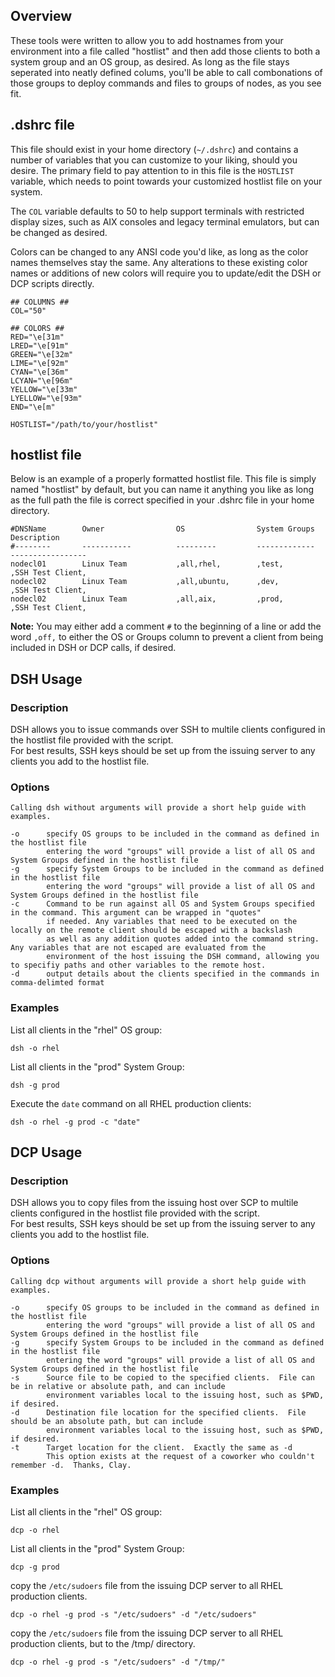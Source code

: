## Overview

These tools were written to allow you to add hostnames from your environment into a file called "hostlist" and then add those clients to both a system group and an OS group, as desired.  As long as the file stays seperated into neatly defined colums, you'll be able to call combonations of those groups to deploy commands and files to groups of nodes, as you see fit.
  
## .dshrc file
This file should exist in your home directory (`~/.dshrc`) and contains a number of variables that you can customize to your liking, should you desire.  The primary field to pay attention to in this file is the `HOSTLIST` variable, which needs to point towards your customized hostlist file on your system.

The `COL` variable defaults to 50 to help support terminals with restricted display sizes, such as AIX consoles and legacy terminal emulators, but can be changed as desired.

Colors can be changed to any ANSI code you'd like, as long as the color names themselves stay the same.  Any alterations to these existing color names or additions of new colors will require you to update/edit the DSH or DCP scripts directly.
```
## COLUMNS ##
COL="50"

## COLORS ##
RED="\e[31m"
LRED="\e[91m"
GREEN="\e[32m"
LIME="\e[92m"
CYAN="\e[36m"
LCYAN="\e[96m"
YELLOW="\e[33m"
LYELLOW="\e[93m"
END="\e[m"

HOSTLIST="/path/to/your/hostlist"
```

  
## hostlist file

Below is an example of a properly formatted hostlist file.  This file is simply named "hostlist" by default, but you can name it anything you like as long as the full path the file is correct specified in your .dshrc file in your home directory.

```  
#DNSName        Owner                OS                System Groups           Description
#--------       -----------          ---------         -------------           -----------------
nodecl01        Linux Team           ,all,rhel,        ,test,                  ,SSH Test Client,
nodecl02        Linux Team           ,all,ubuntu,      ,dev,                   ,SSH Test Client,
nodecl02        Linux Team           ,all,aix,         ,prod,                  ,SSH Test Client,
```
**Note:** You may either add a comment `#` to the beginning of a line or add the word `,off,` to either the OS or Groups column to prevent a client from being included in DSH or DCP calls, if desired.

## DSH Usage

### Description
DSH allows you to issue commands over SSH to multile clients configured in the hostlist file provided with the script.  
For best results, SSH keys should be set up from the issuing server to any clients you add to the hostlist file.

### Options
```
Calling dsh without arguments will provide a short help guide with examples.

-o      specify OS groups to be included in the command as defined in the hostlist file
        entering the word "groups" will provide a list of all OS and System Groups defined in the hostlist file
-g      specify System Groups to be included in the command as defined in the hostlist file
        entering the word "groups" will provide a list of all OS and System Groups defined in the hostlist file
-c      Command to be run against all OS and System Groups specified in the command. This argument can be wrapped in "quotes"
        if needed. Any variables that need to be executed on the locally on the remote client should be escaped with a backslash
        as well as any addition quotes added into the command string.  Any variables that are not escaped are evaluated from the
        environment of the host issuing the DSH command, allowing you to specifiy paths and other variables to the remote host.
-d      output details about the clients specified in the commands in comma-delimted format
```

### Examples
List all clients in the "rhel" OS group:

`dsh -o rhel`

List all clients in the "prod" System Group:

`dsh -g prod`

Execute the `date` command on all RHEL production clients:

`dsh -o rhel -g prod -c "date"`

## DCP Usage

### Description
DSH allows you to copy files from the issuing host over SCP to multile clients configured in the hostlist file provided with the script.  
For best results, SSH keys should be set up from the issuing server to any clients you add to the hostlist file.

### Options
```
Calling dcp without arguments will provide a short help guide with examples.

-o      specify OS groups to be included in the command as defined in the hostlist file
        entering the word "groups" will provide a list of all OS and System Groups defined in the hostlist file
-g      specify System Groups to be included in the command as defined in the hostlist file
        entering the word "groups" will provide a list of all OS and System Groups defined in the hostlist file
-s      Source file to be copied to the specified clients.  File can be in relative or absolute path, and can include
        environment variables local to the issuing host, such as $PWD, if desired.
-d      Destination file location for the specified clients.  File should be an absolute path, but can include 
        environment variables local to the issuing host, such as $PWD, if desired.
-t      Target location for the client.  Exactly the same as -d
        This option exists at the request of a coworker who couldn't remember -d.  Thanks, Clay.
```

### Examples
List all clients in the "rhel" OS group:

`dcp -o rhel`

List all clients in the "prod" System Group:

`dcp -g prod`

copy the `/etc/sudoers` file from the issuing DCP server to all RHEL production clients.

`dcp -o rhel -g prod -s "/etc/sudoers" -d "/etc/sudoers"`

copy the `/etc/sudoers` file from the issuing DCP server to all RHEL production clients, but to the /tmp/ directory.

`dcp -o rhel -g prod -s "/etc/sudoers" -d "/tmp/"`
